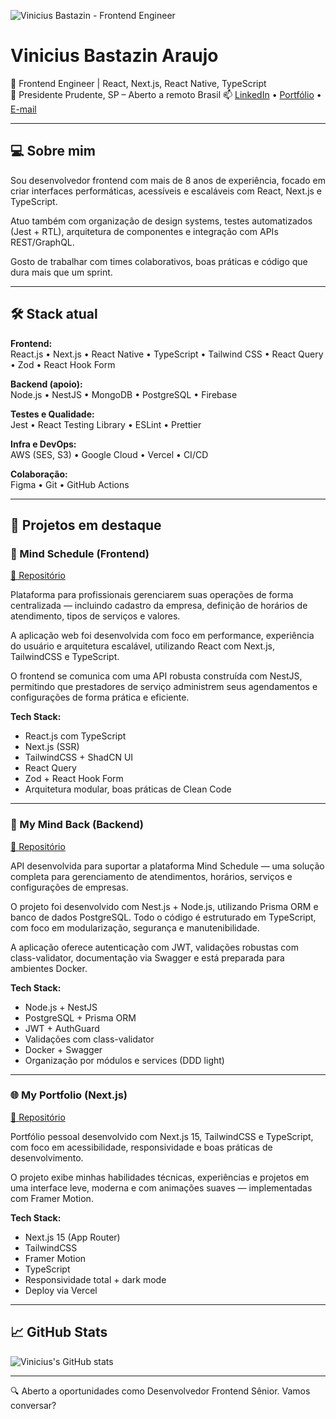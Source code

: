 ![Vinicius Bastazin - Frontend Engineer](https://i.ibb.co/LX1LKTkL/Chat-GPT-Image-3-de-ago-de-2025-15-15-53.png)


# Vinicius Bastazin Araujo

🎯 Frontend Engineer | React, Next.js, React Native, TypeScript  
📍 Presidente Prudente, SP – Aberto a remoto Brasil
📫 [LinkedIn](https://linkedin.com/in/vbastazin) • [Portfólio](https://viniciusbastazin.vercel.app) • [E-mail](mailto:vbastazin@gmail.com)

---

## 💻 Sobre mim

Sou desenvolvedor frontend com mais de 8 anos de experiência, focado em criar interfaces performáticas, acessíveis e escaláveis com React, Next.js e TypeScript.

Atuo também com organização de design systems, testes automatizados (Jest + RTL), arquitetura de componentes e integração com APIs REST/GraphQL.

Gosto de trabalhar com times colaborativos, boas práticas e código que dura mais que um sprint.

---

## 🛠️ Stack atual

**Frontend:**  
React.js • Next.js • React Native • TypeScript • Tailwind CSS • React Query • Zod • React Hook Form

**Backend (apoio):**  
Node.js • NestJS • MongoDB • PostgreSQL • Firebase

**Testes e Qualidade:**  
Jest • React Testing Library • ESLint • Prettier

**Infra e DevOps:**  
AWS (SES, S3) • Google Cloud • Vercel • CI/CD 

**Colaboração:**  
Figma • Git • GitHub Actions

---

## 🚀 Projetos em destaque

### 🧠 Mind Schedule (Frontend)
[🔗 Repositório](https://github.com/Coldiblaster/mind-schedule)

Plataforma para profissionais gerenciarem suas operações de forma centralizada — incluindo cadastro da empresa, definição de horários de atendimento, tipos de serviços e valores.

A aplicação web foi desenvolvida com foco em performance, experiência do usuário e arquitetura escalável, utilizando React com Next.js, TailwindCSS e TypeScript.

O frontend se comunica com uma API robusta construída com NestJS, permitindo que prestadores de serviço administrem seus agendamentos e configurações de forma prática e eficiente.

**Tech Stack:**
- React.js com TypeScript
- Next.js (SSR)
- TailwindCSS + ShadCN UI
- React Query
- Zod + React Hook Form
- Arquitetura modular, boas práticas de Clean Code

---

### 🔧 My Mind Back (Backend)
[🔗 Repositório](https://github.com/Coldiblaster/my-mind-back)

API desenvolvida para suportar a plataforma Mind Schedule — uma solução completa para gerenciamento de atendimentos, horários, serviços e configurações de empresas.

O projeto foi desenvolvido com Nest.js + Node.js, utilizando Prisma ORM e banco de dados PostgreSQL. Todo o código é estruturado em TypeScript, com foco em modularização, segurança e manutenibilidade.

A aplicação oferece autenticação com JWT, validações robustas com class-validator, documentação via Swagger e está preparada para ambientes Docker.


**Tech Stack:**
- Node.js + NestJS
- PostgreSQL + Prisma ORM
- JWT + AuthGuard
- Validações com class-validator
- Docker + Swagger
- Organização por módulos e services (DDD light)

---

### 🌐 My Portfolio (Next.js)
[🔗 Repositório](https://github.com/Coldiblaster/my-portfolio)

Portfólio pessoal desenvolvido com Next.js 15, TailwindCSS e TypeScript, com foco em acessibilidade, responsividade e boas práticas de desenvolvimento.

O projeto exibe minhas habilidades técnicas, experiências e projetos em uma interface leve, moderna e com animações suaves — implementadas com Framer Motion.

**Tech Stack:**
- Next.js 15 (App Router)
- TailwindCSS
- Framer Motion
- TypeScript
- Responsividade total + dark mode
- Deploy via Vercel

---

## 📈 GitHub Stats

![Vinicius's GitHub stats](https://github-readme-stats.vercel.app/api?username=Coldblaster&show_icons=true&theme=tokyonight)

---

🔍 Aberto a oportunidades como Desenvolvedor Frontend Sênior. Vamos conversar?
